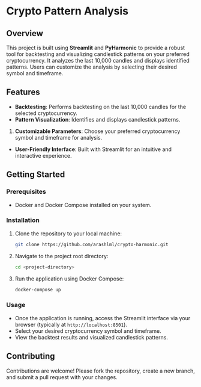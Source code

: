 # Crypto Pattern Analysis

## Overview

This project is built using **Streamlit** and **PyHarmonic** to provide a robust tool for backtesting and visualizing candlestick patterns on your preferred cryptocurrency. It analyzes the last 10,000 candles and displays identified patterns. Users can customize the analysis by selecting their desired symbol and timeframe.

## Features

- **Backtesting**: Performs backtesting on the last 10,000 candles for the selected cryptocurrency.
- **Pattern Visualization**: Identifies and displays candlestick patterns.

1. **Customizable Parameters**: Choose your preferred cryptocurrency symbol and timeframe for analysis.

- **User-Friendly Interface**: Built with Streamlit for an intuitive and interactive experience.

## Getting Started

### Prerequisites

- Docker and Docker Compose installed on your system.

### Installation

1. Clone the repository to your local machine:

   ```bash
   git clone https://github.com/arashlml/crypto-harmonic.git
   ```

2. Navigate to the project root directory:

   ```bash
   cd <project-directory>
   ```

3. Run the application using Docker Compose:

   ```bash
   docker-compose up
   ```

### Usage

- Once the application is running, access the Streamlit interface via your browser (typically at `http://localhost:8501`).
- Select your desired cryptocurrency symbol and timeframe.
- View the backtest results and visualized candlestick patterns.

## Contributing

Contributions are welcome! Please fork the repository, create a new branch, and submit a pull request with your changes.

